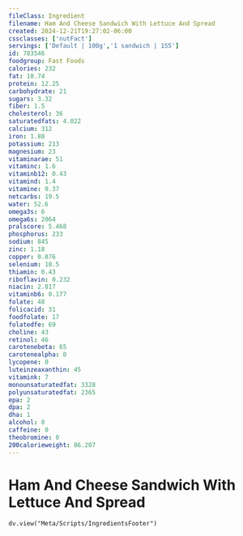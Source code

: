 ```yaml
---
fileClass: Ingredient
filename: Ham And Cheese Sandwich With Lettuce And Spread
created: 2024-12-21T19:27:02-06:00
cssclasses: ['nutFact']
servings: ['Default | 100g','1 sandwich | 155']
id: 783546
foodgroup: Fast Foods
calories: 232
fat: 10.74
protein: 12.25
carbohydrate: 21
sugars: 3.32
fiber: 1.5
cholesterol: 36
saturatedfats: 4.022
calcium: 312
iron: 1.88
potassium: 213
magnesium: 23
vitaminarae: 51
vitaminc: 1.6
vitaminb12: 0.43
vitamind: 1.4
vitamine: 0.37
netcarbs: 19.5
water: 52.6
omega3s: 6
omega6s: 2064
pralscore: 5.468
phosphorus: 233
sodium: 845
zinc: 1.18
copper: 0.076
selenium: 18.5
thiamin: 0.43
riboflavin: 0.232
niacin: 2.817
vitaminb6: 0.177
folate: 48
folicacid: 31
foodfolate: 17
folatedfe: 69
choline: 43
retinol: 46
carotenebeta: 65
carotenealpha: 0
lycopene: 0
luteinzeaxanthin: 45
vitamink: 7
monounsaturatedfat: 3328
polyunsaturatedfat: 2365
epa: 2
dpa: 2
dha: 1
alcohol: 0
caffeine: 0
theobromine: 0
200calorieweight: 86.207
---
```


# Ham And Cheese Sandwich With Lettuce And Spread

```dataviewjs
dv.view("Meta/Scripts/IngredientsFooter")
```